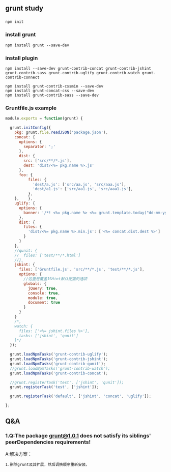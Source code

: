 ## grunt study

###
	
	npm init

### install grunt

	npm install grunt --save-dev
	
	
### install plugin

	npm install --save-dev grunt-contrib-concat grunt-contrib-jshint grunt-contrib-sass grunt-contrib-uglify grunt-contrib-watch grunt-contrib-connect
	
	npm install grunt-contrib-cssmin --save-dev
	npm install grunt-concat-css --save-dev
	npm install grunt-contrib-sass --save-dev
	
### Gruntfile.js example

```javascript
module.exports = function(grunt) {

  grunt.initConfig({
    pkg: grunt.file.readJSON('package.json'),
    concat: {
      options: {
        separator: ';'
      },
      dist: {
        src: ['src/**/*.js'],
        dest: 'dist/<%= pkg.name %>.js'
      },
      foo: {
	      files: {
	        'dest/a.js': ['src/aa.js', 'src/aaa.js'],
	        'dest/a1.js': ['src/aa1.js', 'src/aaa1.js'],
	      },
    },    },
    uglify: {
      options: {
        banner: '/*! <%= pkg.name %> <%= grunt.template.today("dd-mm-yyyy") %> */\n'
      },
      dist: {
        files: {
          'dist/<%= pkg.name %>.min.js': ['<%= concat.dist.dest %>']
        }
      }
    },
    //qunit: {
    //  files: ['test/**/*.html']
    //},
    jshint: {
      files: ['Gruntfile.js', 'src/**/*.js', 'test/**/*.js'],
      options: {
        //这里是覆盖JSHint默认配置的选项
        globals: {
          jQuery: true,
          console: true,
          module: true,
          document: true
        }
      }
    }
    /*,
    watch: {
      files: ['<%= jshint.files %>'],
      tasks: ['jshint', 'qunit']
    }*/
  });

  grunt.loadNpmTasks('grunt-contrib-uglify');
  grunt.loadNpmTasks('grunt-contrib-jshint');
  grunt.loadNpmTasks('grunt-contrib-qunit');
  //grunt.loadNpmTasks('grunt-contrib-watch');
  grunt.loadNpmTasks('grunt-contrib-concat');

  //grunt.registerTask('test', ['jshint', 'qunit']);
  grunt.registerTask('test', ['jshint']);

  grunt.registerTask('default', ['jshint', 'concat', 'uglify']);

};

```


## Q&A

### 1.Q:The package grunt@1.0.1 does not satisfy its siblings' peerDependencies requirements!

A:解决方案：

	1.删除grunt及其扩展，然后调换顺序重新安装。

